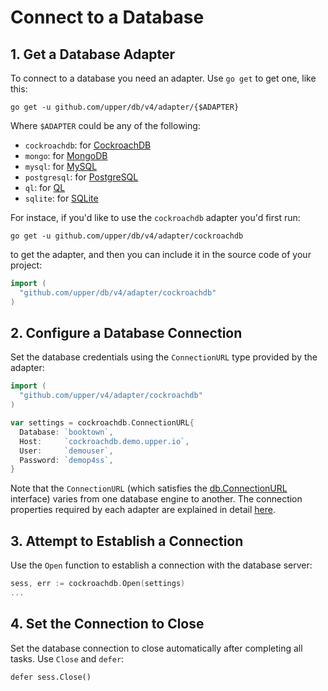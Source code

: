 # Connect to a Database

## 1. Get a Database Adapter

To connect to a database you need an adapter. Use `go get` to get one, like
this:

```
go get -u github.com/upper/db/v4/adapter/{$ADAPTER}
```

Where `$ADAPTER` could be any of the following:

* `cockroachdb`: for [CockroachDB](https://www.cockroachlabs.com/product/)
* `mongo`: for [MongoDB](https://www.mongodb.com/)
* `mysql`: for [MySQL](https://www.mysql.com/)
* `postgresql`: for [PostgreSQL](https://www.postgresql.org/)
* `ql`: for [QL](https://pkg.go.dev/modernc.org/ql)
* `sqlite`: for [SQLite](https://www.sqlite.org/index.html)

For instace, if you'd like to use the `cockroachdb` adapter you'd first run:

```
go get -u github.com/upper/db/v4/adapter/cockroachdb
```

to get the adapter, and then you can include it in the source code of your
project:

```go
import (
  "github.com/upper/db/v4/adapter/cockroachdb"
)
```

## 2. Configure a Database Connection

Set the database credentials using the `ConnectionURL` type provided by the
adapter:

```go
import (
  "github.com/upper/v4/adapter/cockroachdb"
)

var settings = cockroachdb.ConnectionURL{
  Database: `booktown`,
  Host:     `cockroachdb.demo.upper.io`,
  User:     `demouser`,
  Password: `demop4ss`,
}
```

Note that the `ConnectionURL` (which satisfies the [db.ConnectionURL][1]
interface) varies from one database engine to another. The connection
properties required by each adapter are explained in detail
[here](https://upper.io/docs/adapters).


## 3. Attempt to Establish a Connection

Use the `Open` function to establish a connection with the database server:

```go
sess, err := cockroachdb.Open(settings)
...
```

## 4. Set the Connection to Close

Set the database connection to close automatically after completing all tasks.
Use `Close` and `defer`:

```
defer sess.Close()
```

[1]: https://pkg.go.dev/github.com/upper/db/v4#ConnectionURL
